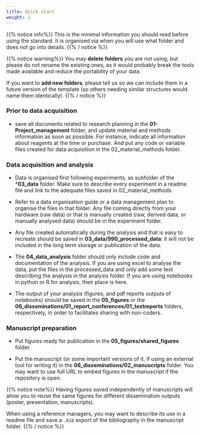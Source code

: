 ```yaml
---
title: Quick start
weight: 1
---
```


{{% notice info%}}
This is the minimal information you should read before using the standard.
It is organised via when you will use what folder and does not go into details.
{{% / notice %}}

{{% notice warning%}}
You may **delete folders** you are not using, but please do not rename the existing ones,
as it would probably break the tools made available and reduce the portability of your data.

If you want to **add new folders**, please tell us so we can include them in a future version of the template
(so others needing similar structures would name them identically).
{{% / notice %}}

### Prior to data acquisition

- save all documents related to research planning in the **01-Project_management** folder,
  and update material and methods information as soon as possible.
  For instance, indicate all information about reagents at the time or purchase.
  And put any code or variable files created for data acquisition in the 02_material_methods folder.

### Data acquisition and analysis

- Data is organised first following experiments, as subfolder of the ***03_data** folder.
Make sure to describe every experiment in a readme file and link to the adequate files saved in 02_material_methods.

- Refer to a data organisation guide or a data management plan to organise the files in that folder.
  Any file coming directly from your hardware (raw data) or that is manually created (raw, derived data, or manually analysed data)
  should be in the experiment folder.

- Any file created automatically during the analysis and that is easy to recreate should be saved in **03_data/990_processed_data**:
  it will not be included in the long term storage or publication of the data.

- The **04_data_analysis** folder should only include code and documentation of the analysis.
  If you are using excel to analyse the data, put the files in the processed_data
  and only add some text describing the analysis in the analysis folder.
  If you are using notebooks in python or R for analysis, their place is here.

- The output of your analysis (figures, and pdf reports outputs of notebooks)
  should be saved in the **05_figures** or the **06_disseminations/01_report_conferences/01_textreports** folders, respectively,
  in order to facilitates sharing with non-coders.

### Manuscript preparation

- Put figures ready for publication in the **05_figures/shared_figures** folder.

- Put the manuscript (or some important versions of it, if using an external tool for writing it)
  in the **06_disseminations/02_manuscripts** folder.
You may want to use full URL to embed figures in the manuscript if the repository is open.

{{% notice note%}}
Having figures saved independently of manuscripts will allow you to reuse the same figures
for different dissemination outputs (poster, presentation, manuscripts).

When using a reference managers, you may want to describe its use in a readme file
and save a `.bib` export of the bibliography in the manuscript folder.
{{% / notice %}}
